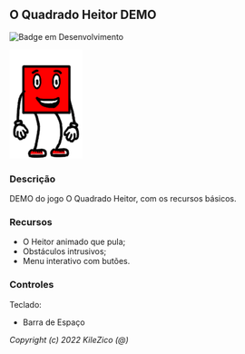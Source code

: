 ## O Quadrado Heitor DEMO

![Badge em Desenvolvimento](http://img.shields.io/static/v1?label=STATUS&message=EM%20DESENVOLVIMENTO&color=GREEN&style=for-the-badge)

![Heitor](resourses/images/heitor.png "Heitor, o Quadrado")

### Descrição

DEMO do jogo O Quadrado Heitor, com os recursos básicos.

### Recursos

 - O Heitor animado que pula;
 - Obstáculos intrusivos;
 - Menu interativo com butões.

### Controles

Teclado:
- Barra de Espaço





*Copyright (c) 2022 KileZico (@)*
